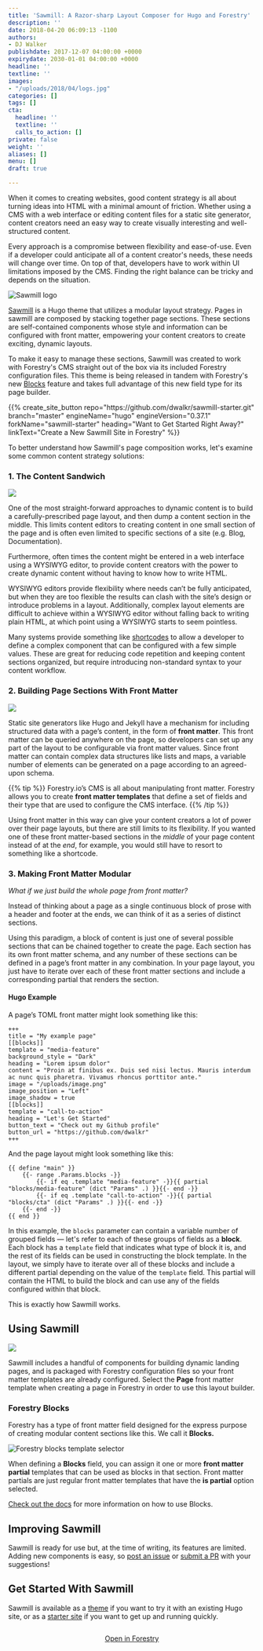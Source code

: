 ```yaml
---
title: 'Sawmill: A Razor-sharp Layout Composer for Hugo and Forestry'
description: ''
date: 2018-04-20 06:09:13 -1100
authors:
- DJ Walker
publishdate: 2017-12-07 04:00:00 +0000
expirydate: 2030-01-01 04:00:00 +0000
headline: ''
textline: ''
images:
- "/uploads/2018/04/logs.jpg"
categories: []
tags: []
cta:
  headline: ''
  textline: ''
  calls_to_action: []
private: false
weight: ''
aliases: []
menu: []
draft: true

---
```

When it comes to creating websites, good content strategy is all about turning ideas into HTML with a minimal amount of friction. Whether using a CMS with a web interface or editing content files for a static site generator, content creators need an easy way to create visually interesting and well-structured content.

Every approach is a compromise between flexibility and ease-of-use. Even if a developer could anticipate all of a content creator's needs, these needs will change over time. On top of that, developers have to work within UI limitations imposed by the CMS. Finding the right balance can be tricky and depends on the situation.

![Sawmill logo](/uploads/2018/04/sawmill-full.svg)

[Sawmill](https://dwalkr.github.io/sawmill/) is a Hugo theme that utilizes a modular layout strategy. Pages in sawmill are composed by stacking together page sections. These sections are self-contained components whose style and information can be configured with front matter, empowering your content creators to create exciting, dynamic layouts. 

To make it easy to manage these sections, Sawmill was created to work with Forestry's CMS straight out of the box via its included Forestry configuration files. This theme is being released in tandem with Forestry's new [Blocks](https://forestry.io/features/blocks) feature and takes full advantage of this new field type for its page builder.

<div id="get-started-with-sawmill">
{{% create_site_button
repo="https://github.com/dwalkr/sawmill-starter.git"
branch="master"
engineName="hugo"
engineVersion="0.37.1"
forkName="sawmill-starter"
heading="Want to Get Started Right Away?"
linkText="Create a New Sawmill Site in Forestry" %}}
</div>

To better understand how Sawmill's page composition works, let's examine some common content strategy solutions:

### 1. The Content Sandwich

![](/uploads/2018/04/content-sandwich.png)

One of the most straight-forward approaches to dynamic content is to build a carefully-prescribed page layout, and then dump a content section in the middle. This limits content editors to creating content in one small section of the page and is often even limited to specific sections of a site (e.g. Blog, Documentation).

Furthermore, often times the content might be entered in a web interface using a WYSIWYG editor, to provide content creators with the power to create dynamic content without having to know how to write HTML.

WYSIWYG editors provide flexibility where needs can’t be fully anticipated, but when they are too flexible the results can clash with the site’s design or introduce problems in a layout. Additionally, complex layout elements are difficult to achieve within a WYSIWYG editor without falling back to writing plain HTML, at which point using a WYSIWYG starts to seem pointless.

Many systems provide something like [shortcodes](https://gohugo.io/content-management/shortcodes/) to allow a developer to define a complex component that can be configured with a few simple values. These are great for reducing code repetition and keeping content sections organized, but require introducing non-standard syntax to your content workflow.

### 2. Building Page Sections With Front Matter

![](/uploads/2018/04/front-matter-content.png)

Static site generators like Hugo and Jekyll have a mechanism for including structured data with a page’s content, in the form of **front matter**. This front matter can be queried anywhere on the page, so developers can set up any part of the layout to be configurable via front matter values. Since front matter can contain complex data structures like lists and maps, a variable number of elements can be generated on a page according to an agreed-upon schema.

{{% tip %}}
Forestry.io’s CMS is all about manipulating front matter. Forestry allows you to create **front matter templates** that define a set of fields and their type that are used to configure the CMS interface.
{{% /tip %}}

Using front matter in this way can give your content creators a lot of power over their page layouts, but there are still limits to its flexibility. If you wanted one of these front matter-based sections in the _middle_ of your page content instead of at the _end_, for example, you would still have to resort to something like a shortcode.

### 3. Making Front Matter Modular

_What if we just build the whole page from front matter?_

Instead of thinking about a page as a single continuous block of prose with a header and footer at the ends, we can think of it as a series of distinct sections.

Using this paradigm, a block of content is just one of several possible sections that can be chained together to create the page. Each section has its own front matter schema, and any number of these sections can be defined in a page’s front matter in any combination. In your page layout, you just have to iterate over each of these front matter sections and include a corresponding partial that renders the section.

#### Hugo Example

A page’s TOML front matter might look something like this:

    +++
    title = "My example page"
    [[blocks]]
    template = "media-feature"
    background_style = "Dark"
    heading = "Lorem ipsum dolor"
    content = "Proin at finibus ex. Duis sed nisi lectus. Mauris interdum ac nunc quis pharetra. Vivamus rhoncus porttitor ante."
    image = "/uploads/image.png"
    image_position = "Left"
    image_shadow = true
    [[blocks]]
    template = "call-to-action"
    heading = "Let's Get Started"
    button_text = "Check out my Github profile"
    button_url = "https://github.com/dwalkr"
    +++

And the page layout might look something like this:

    {{ define "main" }}
        {{- range .Params.blocks -}}
            {{- if eq .template "media-feature" -}}{{ partial "blocks/media-feature" (dict "Params" .) }}{{- end -}}
            {{- if eq .template "call-to-action" -}}{{ partial "blocks/cta" (dict "Params" .) }}{{- end -}}
        {{- end -}}
    {{ end }}

In this example, the `blocks` parameter can contain a variable number of grouped fields — let's refer to each of these groups of fields as a **block**. Each block has a `template` field that indicates what type of block it is, and the rest of its fields can be used in constructing the block template. In the layout, we simply have to iterate over all of these blocks and include a different partial depending on the value of the `template` field. This partial will contain the HTML to build the block and can use any of the fields configured within that block.

This is exactly how Sawmill works.

## Using Sawmill

![](/uploads/2018/04/sawmill-create-page.png)

Sawmill includes a handful of components for building dynamic landing pages, and is packaged with Forestry configuration files so your front matter templates are already configured. Select the **Page** front matter template when creating a page in Forestry in order to use this layout builder.

### Forestry Blocks

Forestry has a type of front matter field designed for the express purpose of creating modular content sections like this. We call it **Blocks.**

![Forestry blocks template selector](/uploads/2018/04/blocks-field-templates.png)

When defining a **Blocks** field, you can assign it one or more **front matter partial** templates that can be used as blocks in that section. Front matter partials are just regular front matter templates that have the **is partial** option selected.

[Check out the docs](/) for more information on how to use Blocks.

## Improving Sawmill

Sawmill is ready for use but, at the time of writing, its features are limited. Adding new components is easy, so [post an issue](https://github.com/dwalkr/sawmill/issues) or [submit a PR](https://github.com/dwalkr/sawmill/pulls) with your suggestions!

## Get Started With Sawmill

Sawmill is available as a [theme](https://github.com/dwalkr/sawmill) if you want to try it with an existing Hugo site, or as a [starter site](https://github.com/dwalkr/sawmill-starter) if you want to get up and running quickly.

<div style="text-align: center; padding: 1em;">
<a href="#/add-site" class="create-site-button">Open in Forestry</a>
</div>